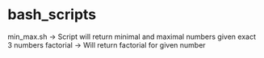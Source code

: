 # bash_scripts

min_max.sh -> Script will return minimal and maximal numbers given exact 3 numbers
factorial -> Will return factorial for given number
